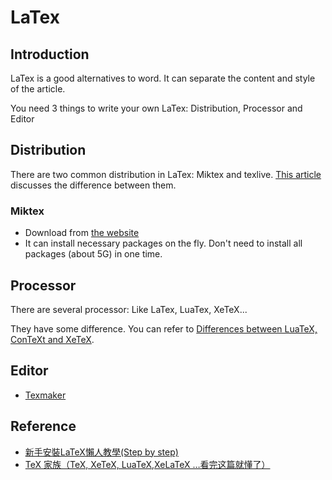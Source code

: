 # LaTex

## Introduction

LaTex is a good alternatives to word.
It can separate the content and style of the article.

You need 3 things to write your own LaTex: Distribution, Processor and Editor

## Distribution

There are two common distribution in LaTex: Miktex and texlive.
[This article](https://www.texdev.net/2016/12/18/tex-on-windows-tex-live-versus-miktex-revisited/) discusses the difference between them.

### Miktex

* Download from [the website](https://miktex.org/download)
* It can install necessary packages on the fly. Don't need to install all packages (about 5G)  in one time.

## Processor

There are several processor: Like LaTex, LuaTex, XeTeX...

They have some difference.
You can refer to [Differences between LuaTeX, ConTeXt and XeTeX](https://tex.stackexchange.com/questions/36/differences-between-luatex-context-and-xetex).

## Editor

* [Texmaker](https://www.xm1math.net/texmaker/)

## Reference

* [新手安裝LaTeX懶人教學(Step by step)](https://leavedcorn.pixnet.net/blog/post/24773932-%E6%96%B0%E6%89%8B%E5%AE%89%E8%A3%9Dlatex%E6%87%B6%E4%BA%BA%E6%95%99%E5%AD%B8(step-by-step))
* [TeX 家族（TeX, XeTeX, LuaTeX,XeLaTeX …看完这篇就懂了）](https://zhuanlan.zhihu.com/p/248669482)
